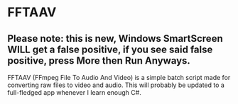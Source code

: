 # FFTAAV
## Please note: this is new, Windows SmartScreen WILL get a false positive, if you see said false positive, press More then Run Anyways.
FFTAAV (FFmpeg File To Audio And Video) is a simple batch script made for converting raw files to video and audio.
This will probably be updated to a full-fledged app whenever I learn enough C#.
